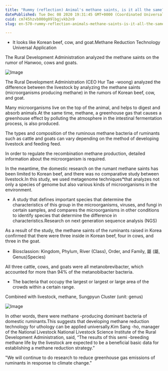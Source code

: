 ```yaml
---
title: "Rummy (reflection) Animal's methane saints, is it all the same?"
datePublished: Tue Dec 08 2020 19:31:45 GMT+0000 (Coordinated Universal Time)
cuid: cm745hzvb000g09lbgjvkb2n9
slug: en-570-rummy-reflection-animals-methane-saints-is-it-all-the-same

---
```



- It looks like Korean beef, cow, and goat.Methane Reduction Technology Universal Application

The Rural Development Administration analyzed the methane saints on the rumor of Hanwoo, cows and goats.

![Image](https://cdn.hashnode.com/res/hashnode/image/upload/v1739500185567/58bb5bf6-07fc-450a-8419-efa09e81fc11.jpeg)

The Rural Development Administration (CEO Hur Tae -woong) analyzed the difference between the livestock by analyzing the methane saints (microorganisms producing methane) in the rumors of Korean beef, cow, and goat.

Many microorganisms live on the top of the animal, and helps to digest and absorb animals.At the same time, methane, a greenhouse gas that causes a greenhouse effect by polluting the atmosphere in the intestinal fermentation process, is also produced.

The types and composition of the ruminous methane bacteria of ruminants such as cattle and goats can vary depending on the method of developing livestock and feeding feed.

In order to regulate the recombination methane production, detailed information about the microorganism is required.

In the meantime, the domestic research on the rumant methane saints has been limited to Korean beef, and there was no comparative study between livestock.In this study, we used metagenome techniques*that analyzes not only a species of genome but also various kinds of microorganisms in the environment.

* A study that defines important species that determine the characteristics of this group in the microorganisms, viruses, and fungi in certain samples, and compares the microorganisms in other conditions to identify species that determine the difference in characteristics.Research on next generation sequence analysis (NGS)

As a result of the study, the methane saints of the ruminants raised in Korea confirmed that there were three inside in Korean beef, four in cows, and three in the goat.

* Biosclassion: Kingdom, Phylum, River (Class), Order, and Family, 屬 (屬, Genus)Species)

All three cattle, cows, and goats were all metanobrevibacter, which accounted for more than 94% of the metanobibacter bacteria.

* The bacteria that occupy the largest or largest or large area of ​​the crowds within a certain range.

Combined with livestock, methane, Sungpyun Cluster (unit: genus)

![Image](https://cdn.hashnode.com/res/hashnode/image/upload/v1739500187240/d6948210-fda8-4c75-8d99-018696154d38.png)

In other words, there were methane -producing dominant bacteria of domestic ruminants.This suggests that developing methane reduction technology for uthology can be applied universally.Kim Sang -ho, manager of the National Livestock National Livestock Science Institute of the Rural Development Administration, said, “The results of this semi -breeding methane life by the livestock are expected to be a beneficial basic data for establishing a methane reduction strategy.”

"We will continue to do research to reduce greenhouse gas emissions of ruminants in response to climate change."